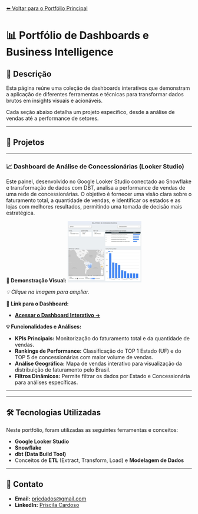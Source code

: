 [⬅️ Voltar para o Portfólio Principal](https://pricmendes.github.io/dashs/)

# 📊 Portfólio de Dashboards e Business Intelligence

## 📜 Descrição
Esta página reúne uma coleção de dashboards interativos que demonstram a aplicação de diferentes ferramentas e técnicas para transformar dados brutos em insights visuais e acionáveis.

Cada seção abaixo detalha um projeto específico, desde a análise de vendas até a performance de setores.

---

## 🚀 Projetos

---

### 📈 Dashboard de Análise de Concessionárias (Looker Studio)
Este painel, desenvolvido no Google Looker Studio conectado ao Snowflake e transformação de dados com DBT, analisa a performance de vendas de uma rede de concessionárias. O objetivo é fornecer uma visão clara sobre o faturamento total, a quantidade de vendas, e identificar os estados e as lojas com melhores resultados, permitindo uma tomada de decisão mais estratégica.

**📸 Demonstração Visual:**
<a href="https://raw.githubusercontent.com/pricmendes/dashs/refs/heads/PBI/concessionarias/DASHLOOKER.jpg">
  <img src="https://raw.githubusercontent.com/pricmendes/dashs/refs/heads/PBI/concessionarias/DASHLOOKER.jpg" alt="Dashboard de Concessionárias no Looker Studio" width="200">
</a>

*💡 Clique na imagem para ampliar.*

**🔗 Link para o Dashboard:**
- **[Acessar o Dashboard Interativo &rarr;](https://lookerstudio.google.com/reporting/3bcce773-141f-406d-b19d-d00c90e684c8)**

**💡 Funcionalidades e Análises:**
- **KPIs Principais:** Monitorização do faturamento total e da quantidade de vendas.
- **Rankings de Performance:** Classificação do TOP 1 Estado (UF) e do TOP 5 de concessionárias com maior volume de vendas.
- **Análise Geográfica:** Mapa de vendas interativo para visualização da distribuição de faturamento pelo Brasil.
- **Filtros Dinâmicos:** Permite filtrar os dados por Estado e Concessionária para análises específicas.

---

---

## 🛠️ Tecnologias Utilizadas
Neste portfólio, foram utilizadas as seguintes ferramentas e conceitos:

- **Google Looker Studio**
- **Snowflake**
- **dbt (Data Build Tool)**
- Conceitos de **ETL** (Extract, Transform, Load) e **Modelagem de Dados**

---

## 💼 Contato
- **Email:** pricdados@gmail.com
- **LinkedIn:** [Priscila Cardoso](https://www.linkedin.com/in/priscila-mendes-sp/)
